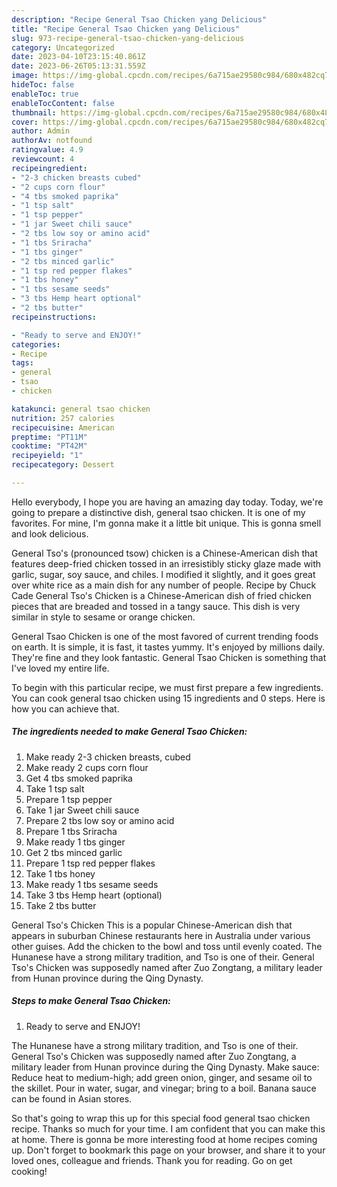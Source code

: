 ```yaml
---
description: "Recipe General Tsao Chicken yang Delicious"
title: "Recipe General Tsao Chicken yang Delicious"
slug: 973-recipe-general-tsao-chicken-yang-delicious
category: Uncategorized
date: 2023-04-10T23:15:40.861Z
date: 2023-06-26T05:13:31.559Z
image: https://img-global.cpcdn.com/recipes/6a715ae29580c984/680x482cq70/general-tsao-chicken-recipe-main-photo.jpg
hideToc: false
enableToc: true
enableTocContent: false
thumbnail: https://img-global.cpcdn.com/recipes/6a715ae29580c984/680x482cq70/general-tsao-chicken-recipe-main-photo.jpg
cover: https://img-global.cpcdn.com/recipes/6a715ae29580c984/680x482cq70/general-tsao-chicken-recipe-main-photo.jpg
author: Admin
authorAv: notfound
ratingvalue: 4.9
reviewcount: 4
recipeingredient:
- "2-3 chicken breasts cubed"
- "2 cups corn flour"
- "4 tbs smoked paprika"
- "1 tsp salt"
- "1 tsp pepper"
- "1 jar Sweet chili sauce"
- "2 tbs low soy or amino acid"
- "1 tbs Sriracha"
- "1 tbs ginger"
- "2 tbs minced garlic"
- "1 tsp red pepper flakes"
- "1 tbs honey"
- "1 tbs sesame seeds"
- "3 tbs Hemp heart optional"
- "2 tbs butter"
recipeinstructions:

- "Ready to serve and ENJOY!"
categories:
- Recipe
tags:
- general
- tsao
- chicken

katakunci: general tsao chicken 
nutrition: 257 calories
recipecuisine: American
preptime: "PT11M"
cooktime: "PT42M"
recipeyield: "1"
recipecategory: Dessert

---
```



Hello everybody, I hope you are having an amazing day today. Today, we're going to prepare a distinctive dish, general tsao chicken. It is one of my favorites. For mine, I'm gonna make it a little bit unique. This is gonna smell and look delicious.

General Tso&#39;s (pronounced tsow) chicken is a Chinese-American dish that features deep-fried chicken tossed in an irresistibly sticky glaze made with garlic, sugar, soy sauce, and chiles. I modified it slightly, and it goes great over white rice as a main dish for any number of people. Recipe by Chuck Cade General Tso&#39;s Chicken is a Chinese-American dish of fried chicken pieces that are breaded and tossed in a tangy sauce. This dish is very similar in style to sesame or orange chicken.

General Tsao Chicken is one of the most favored of current trending foods on earth. It is simple, it is fast, it tastes yummy. It's enjoyed by millions daily. They're fine and they look fantastic. General Tsao Chicken is something that I've loved my entire life.


To begin with this particular recipe, we must first prepare a few ingredients. You can cook general tsao chicken using 15 ingredients and 0 steps. Here is how you can achieve that.

<!--inarticleads1-->

##### The ingredients needed to make General Tsao Chicken:

1. Make ready 2-3 chicken breasts, cubed
1. Make ready 2 cups corn flour
1. Get 4 tbs smoked paprika
1. Take 1 tsp salt
1. Prepare 1 tsp pepper
1. Take 1 jar Sweet chili sauce
1. Prepare 2 tbs low soy or amino acid
1. Prepare 1 tbs Sriracha
1. Make ready 1 tbs ginger
1. Get 2 tbs minced garlic
1. Prepare 1 tsp red pepper flakes
1. Take 1 tbs honey
1. Make ready 1 tbs sesame seeds
1. Take 3 tbs Hemp heart (optional)
1. Take 2 tbs butter


General Tso&#39;s Chicken This is a popular Chinese-American dish that appears in suburban Chinese restaurants here in Australia under various other guises. Add the chicken to the bowl and toss until evenly coated. The Hunanese have a strong military tradition, and Tso is one of their. General Tso&#39;s Chicken was supposedly named after Zuo Zongtang, a military leader from Hunan province during the Qing Dynasty. 

<!--inarticleads2-->

##### Steps to make General Tsao Chicken:


1. Ready to serve and ENJOY!

The Hunanese have a strong military tradition, and Tso is one of their. General Tso&#39;s Chicken was supposedly named after Zuo Zongtang, a military leader from Hunan province during the Qing Dynasty. Make sauce: Reduce heat to medium-high; add green onion, ginger, and sesame oil to the skillet. Pour in water, sugar, and vinegar; bring to a boil. Banana sauce can be found in Asian stores. 

So that's going to wrap this up for this special food general tsao chicken recipe. Thanks so much for your time. I am confident that you can make this at home. There is gonna be more interesting food at home recipes coming up. Don't forget to bookmark this page on your browser, and share it to your loved ones, colleague and friends. Thank you for reading. Go on get cooking!
